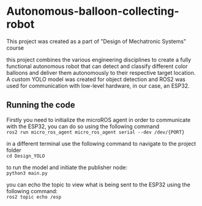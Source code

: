# Autonomous-balloon-collecting-robot
This project was created as a part of "Design of Mechatronic Systems" course 

this project combines the various engineering disciplines to create a fully functional autonomous robot that can detect and classify different color balloons and deliver them autonomously to their respective target location.
A custom YOLO model was created for object detection and ROS2 was used for communication with low-level hardware, in our case, an ESP32.

## Running the code

Firstly you need to initialize the microROS agent in order to communicate with the ESP32, you can do so using the following command <br>
`ros2 run micro_ros_agent micro_ros_agent serial --dev /dev/{PORT}`

in a different terminal use the following command to navigate to the project folder<br>
`cd Design_YOLO`

to run the model and initiate the publisher node:<br>
`python3 main.py`

you can echo the topic to view what is being sent to the ESP32 using the following command:<br>
`ros2 topic echo /esp`
